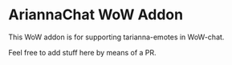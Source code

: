 # AriannaChat WoW Addon
This WoW addon is for supporting tarianna-emotes in WoW-chat.

Feel free to add stuff here by means of a PR. 
